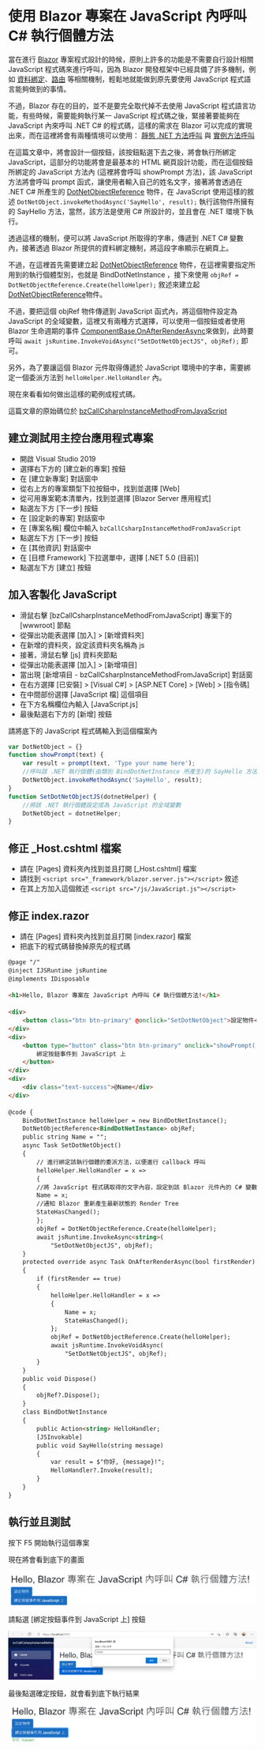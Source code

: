 # 使用 Blazor 專案在 JavaScript 內呼叫 C# 執行個體方法

當在進行 [Blazor](https://docs.microsoft.com/zh-tw/aspnet/core/blazor/?view=aspnetcore-5.0&WT.mc_id=DT-MVP-5002220) 專案程式設計的時候，原則上許多的功能是不需要自行設計相關 JavaScript 程式碼來進行呼叫，因為 Blazor 開發框架中已經具備了許多機制，例如 [資料綁定](https://docs.microsoft.com/zh-tw/aspnet/core/blazor/components/data-binding?view=aspnetcore-5.0&WT.mc_id=DT-MVP-5002220)、[路由](https://docs.microsoft.com/zh-tw/aspnet/core/blazor/fundamentals/routing?view=aspnetcore-5.0&WT.mc_id=DT-MVP-5002220) 等相關機制，輕鬆地就能做到原先要使用 JavaScript 程式語言能夠做到的事情。

不過，Blazor 存在的目的，並不是要完全取代掉不去使用 JavaScript 程式語言功能，有些時候，需要能夠執行某一 JavaScript 程式碼之後，緊接著要能夠在 JavaScript 內來呼叫 .NET C# 的程式碼，這樣的需求在 Blazor 可以完成的實現出來，而在這裡將會有兩種情境可以使用： [靜態 .NET 方法呼叫](https://docs.microsoft.com/zh-tw/aspnet/core/blazor/call-dotnet-from-javascript?view=aspnetcore-5.0#static-net-method-call&WT.mc_id=DT-MVP-5002220) 與 [實例方法呼叫](https://docs.microsoft.com/zh-tw/aspnet/core/blazor/call-dotnet-from-javascript?view=aspnetcore-5.0&WT.mc_id=DT-MVP-5002220)

在這篇文章中，將會設計一個按鈕，該按鈕點選下去之後，將會執行所綁定 JavaScript，這部分的功能將會是最基本的 HTML 網頁設計功能，而在這個按鈕所綁定的 JavaScript 方法內 (這裡將會呼叫 showPrompt 方法)，該 JavaScript 方法將會呼叫 prompt 函式，讓使用者輸入自己的姓名文字，接著將會透過在 .NET C# 所產生的 [DotNetObjectReference](https://docs.microsoft.com/en-us/dotnet/api/microsoft.jsinterop.dotnetobjectreference?view=aspnetcore-5.0&WT.mc_id=DT-MVP-5002220) 物件，在 JavaScript 使用這樣的敘述 `DotNetObject.invokeMethodAsync('SayHello', result);` 執行該物件所擁有的 SayHello 方法，當然，該方法是使用 C# 所設計的，並且會在 .NET 環境下執行。

透過這樣的機制，便可以將 JavaScript 所取得的字串，傳遞到 .NET C# 變數內，接著透過 Blazor 所提供的資料綁定機制，將這段字串顯示在網頁上。

不過，在這裡首先需要建立起 [DotNetObjectReference](https://docs.microsoft.com/en-us/dotnet/api/microsoft.jsinterop.dotnetobjectreference?view=aspnetcore-5.0&WT.mc_id=DT-MVP-5002220) 物件，在這裡需要指定所用到的執行個體型別，也就是 BindDotNetInstance ，接下來使用 `objRef = DotNetObjectReference.Create(helloHelper);` 敘述來建立起 [DotNetObjectReference](https://docs.microsoft.com/en-us/dotnet/api/microsoft.jsinterop.dotnetobjectreference?view=aspnetcore-5.0&WT.mc_id=DT-MVP-5002220)物件。

不過，要把這個 objRef 物件傳遞到 JavaScript 函式內，將這個物件設定為 JavaScript 的全域變數，這裡又有兩種方式選擇，可以使用一個按鈕或者使用 Blazor 生命週期的事件 [ComponentBase.OnAfterRenderAsync](https://docs.microsoft.com/en-us/dotnet/api/microsoft.aspnetcore.components.componentbase.onafterrenderasync?view=aspnetcore-5.0&WT.mc_id=DT-MVP-5002220)來做到，此時要呼叫 `await jsRuntime.InvokeVoidAsync("SetDotNetObjectJS", objRef);` 即可。

另外，為了要讓這個 Blazor 元件取得傳遞於 JavaScript 環境中的字串，需要綁定一個委派方法到 `helloHelper.HelloHandler` 內。

現在來看看如何做出這樣的範例成程式碼。

這篇文章的原始碼位於 [bzCallCsharpInstanceMethodFromJavaScript](https://github.com/vulcanlee/CSharp2021/tree/main/bzCallCsharpInstanceMethodFromJavaScript)

## 建立測試用主控台應用程式專案

* 開啟 Visual Studio 2019
* 選擇右下方的 [建立新的專案] 按鈕
* 在 [建立新專案] 對話窗中
* 從右上方的專案類型下拉按鈕中，找到並選擇 [Web]
* 從可用專案範本清單內，找到並選擇 [Blazor Server 應用程式]
* 點選左下方 [下一步] 按鈕
* 在 [設定新的專案] 對話窗中
* 在 [專案名稱] 欄位中輸入 `bzCallCsharpInstanceMethodFromJavaScript`
* 點選左下方 [下一步] 按鈕
* 在 [其他資訊] 對話窗中
* 在 [目標 Framework] 下拉選單中，選擇 [.NET 5.0 (目前)]
* 點選左下方 [建立] 按鈕

## 加入客製化 JavaScript

* 滑鼠右擊 [bzCallCsharpInstanceMethodFromJavaScript] 專案下的 [wwwroot] 節點
* 從彈出功能表選擇 [加入] > [新增資料夾]
* 在新增的資料夾，設定該資料夾名稱為 js
* 接著，滑鼠右擊 [js] 資料夾節點
* 從彈出功能表選擇 [加入] > [新增項目]
* 當出現 [新增項目 - bzCallCsharpInstanceMethodFromJavaScript] 對話窗
* 在右方選擇 [已安裝] > [Visual C#] > [ASP.NET Core] > [Web] > [指令碼]
* 在中間部份選擇 [JavaScript 檔] 這個項目
* 在下方名稱欄位內輸入 [JavaScript.js]
* 最後點選右下方的 [新增] 按鈕

請將底下的 JavaScript 程式碼輸入到這個檔案內

```javascript
var DotNetObject = {}
function showPrompt(text) {
    var result = prompt(text, 'Type your name here');
    //呼叫該 .NET 執行個體(由類別 BindDotNetInstance 所產生)的 SayHello 方法
    DotNetObject.invokeMethodAsync('SayHello', result);
}
function SetDotNetObjectJS(dotnetHelper) {
    //將該 .NET 執行個體設定成為 JavaScript 的全域變數
    DotNetObject = dotnetHelper;
}
```

## 修正 _Host.cshtml 檔案

* 請在 [Pages] 資料夾內找到並且打開 [_Host.cshtml] 檔案
* 請找到 `<script src="_framework/blazor.server.js"></script>` 敘述
* 在其上方加入這個敘述 `<script src="/js/JavaScript.js"></script>`

## 修正 index.razor

* 請在 [Pages] 資料夾內找到並且打開 [index.razor] 檔案
* 把底下的程式碼替換掉原先的程式碼

```html
@page "/"
@inject IJSRuntime jsRuntime
@implements IDisposable

<h1>Hello, Blazor 專案在 JavaScript 內呼叫 C# 執行個體方法!</h1>

<div>
    <button class="btn btn-primary" @onclick="SetDotNetObject">設定物件</button>
</div>
<div>
    <button type="button" class="btn btn-primary" onclick="showPrompt('請輸入你的名字')">
        綁定按鈕事件到 JavaScript 上
    </button>
</div>
<div>
    <div class="text-success">@Name</div>
</div>

@code {
    BindDotNetInstance helloHelper = new BindDotNetInstance();
    DotNetObjectReference<BindDotNetInstance> objRef;
    public string Name = "";
    async Task SetDotNetObject()
    {
        // 進行綁定該執行個體的委派方法，以便進行 callback 呼叫
        helloHelper.HelloHandler = x =>
        {
        //將 JavaScript 程式碼取得的文字內容，設定到該 Blazor 元件內的 C# 變數中
        Name = x;
        //通知 Blazor 重新產生最新狀態的 Render Tree
        StateHasChanged();
        };
        objRef = DotNetObjectReference.Create(helloHelper);
        await jsRuntime.InvokeAsync<string>(
            "SetDotNetObjectJS", objRef);
    }
    protected override async Task OnAfterRenderAsync(bool firstRender)
    {
        if (firstRender == true)
        {
            helloHelper.HelloHandler = x =>
            {
                Name = x;
                StateHasChanged();
            };
            objRef = DotNetObjectReference.Create(helloHelper);
            await jsRuntime.InvokeVoidAsync(
                "SetDotNetObjectJS", objRef);
        }
    }
    public void Dispose()
    {
        objRef?.Dispose();
    }
    class BindDotNetInstance
    {
        public Action<string> HelloHandler;
        [JSInvokable]
        public void SayHello(string message)
        {
            var result = $"你好, {message}!";
            HelloHandler?.Invoke(result);
        }
    }
}
```

## 執行並且測試

按下 F5 開始執行這個專案

現在將會看到底下的畫面

![](../Images/Csharp955.png)

請點選 [綁定按鈕事件到 JavaScript 上] 按鈕

![](../Images/Csharp954.png)

最後點選確定按鈕，就會看到底下執行結果

![](../Images/Csharp953.png)
